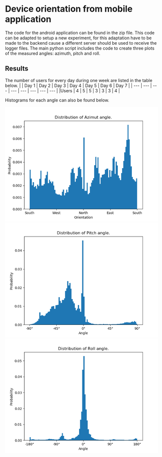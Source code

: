 # Device orientation from mobile application

The code for the android application can be found in the zip file. This code can be adapted to setup a new experiment, for this adaptation have to be made to the backend cause a different server should be used to receive the logger files.
The main python script includes the code to create three plots of the measured angles: azimuth, pitch and roll.

## Results

The number of users for every day during one week are listed in the table below.
| | Day 1 | Day 2 | Day 3 | Day 4 | Day 5 | Day 6 | Day 7 |
| --- | --- | --- | --- | --- | --- | --- | --- |
|Users | 4 | 5 | 5 | 3 | 3 | 3 | 4 |

Histograms for each angle can also be found below.

<img src="https://github.com/Maximvda/ML_VLP/blob/deviceOrientation/result/azimut_week.png" width="512">
<img src="https://github.com/Maximvda/ML_VLP/blob/deviceOrientation/result/pitch_week.png" width="512">
<img src="https://github.com/Maximvda/ML_VLP/blob/deviceOrientation/result/roll_week.png" width="512">
